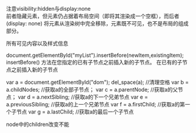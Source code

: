注意visibility:hidden与display:none  
前者隐藏元素，但元素仍占据着布局空间（即将其渲染成一个空框），而后者 (display: none) 将元素从渲染树中完全移除，元素既不可见，也不是布局的组成部分。    

所有可见内容以及样式信息  

document.getElementById("myList").insertBefore(newItem,existingItem);   
insertBefore() 方法在您指定的已有子节点之前插入新的子节点。  在已有的子节点之前插入新的子节点  


var a = document.getElementById("dom");
      del_space(a); //清理空格
      var b = a.childNodes; //获取a的全部子节点；
      var c = a.parentNode; //获取a的父节点；
      var d = a.nextSibling; //获取a的下一个兄弟节点
      var e = a.previousSibling; //获取a的上一个兄弟节点
      var f = a.firstChild; //获取a的第一个子节点
      var g = a.lastChild; //获取a的最后一个子节点  


node中的children改变不能  